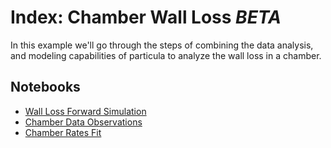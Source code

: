 # Index: Chamber Wall Loss *BETA*

In this example we'll go through the steps of combining the data analysis,
and modeling capabilities of particula to analyze the wall loss in a
chamber.

## Notebooks

- [Wall Loss Forward Simulation](Notebooks/Chamber_Forward_Simulation.ipynb)
- [Chamber Data Observations](Notebooks/Chamber_Observations.ipynb)
- [Chamber Rates Fit](Notebooks/Chamber_Rates_Fitting.ipynb)